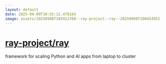 ```yaml
---
layout: default
date: 2025-09-09T10:55:12.478164
image: assets/20250908T185912760--ray-project--ray--20250908T190454952--cropped.png
---
```


# [ray-project/ray](https://github.com/ray-project/ray)

framework for scaling Python and AI apps from laptop to cluster
